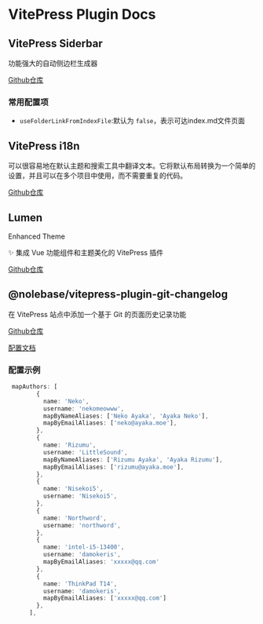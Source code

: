# VitePress Plugin Docs

## VitePress Siderbar

功能强大的自动侧边栏生成器

[Github仓库](https://github.com/jooy2/vitepress-sidebar)

### 常用配置项

- `useFolderLinkFromIndexFile`:默认为 `false`，表示可达index.md文件页面

## VitePress i18n

可以很容易地在默认主题和搜索工具中翻译文本。它将默认布局转换为一个简单的设置，并且可以在多个项目中使用，而不需要重复的代码。

[Github仓库](https://github.com/jooy2/vitepress-i18n)

## Lumen
Enhanced Theme

✨ 集成 Vue 功能组件和主题美化的 VitePress 插件

[Github仓库](https://github.com/Theo-Messi/lumen)

## @nolebase/vitepress-plugin-git-changelog

在 VitePress 站点中添加一个基于 Git 的页面历史记录功能

[Github仓库](https://github.com/nolebase/integrations)

[配置文档](https://nolebase-integrations.ayaka.io/pages/zh-CN/integrations/vitepress-plugin-git-changelog/)

### 配置示例
```ts
 mapAuthors: [
        {
          name: 'Neko',
          username: 'nekomeowww',
          mapByNameAliases: ['Neko Ayaka', 'Ayaka Neko'],
          mapByEmailAliases: ['neko@ayaka.moe'],
        },
        {
          name: 'Rizumu',
          username: 'LittleSound',
          mapByNameAliases: ['Rizumu Ayaka', 'Ayaka Rizumu'],
          mapByEmailAliases: ['rizumu@ayaka.moe'],
        },
        {
          name: 'Nisekoi5',
          username: 'Nisekoi5',
        },
        {
          name: 'Northword',
          username: 'northword',
        },
        {
          name: 'intel-i5-13400',
          username: 'damokeris', 
          mapByEmailAliases: 'xxxxx@qq.com'
        },
        {
          name: 'ThinkPad T14',
          username: 'damokeris', 
          mapByEmailAliases: ['xxxxx@qq.com'] 
        },
      ],
```